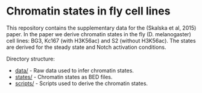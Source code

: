 Chromatin states in fly cell lines
======

This repository contains the supplementary data for the (Skalska et al, 2015) paper. In the paper we derive chromatin states in the fly (D. melanogaster) cell lines: BG3, Kc167 (with H3K56ac) and S2 (without H3K56ac). The states are derived for the steady state and Notch activation conditions. 

Directory structure:

* [data/](https://github.com/rstojnic/notch-chromatin/tree/master/data) - Raw data used to infer chromatin states. 
* [states/](https://github.com/rstojnic/notch-chromatin/tree/master/states/) - Chromatin states as BED files. 
* [scripts/](https://github.com/rstojnic/notch-chromatin/tree/master/scripts/) - Scripts used to derive the chromatin states.








